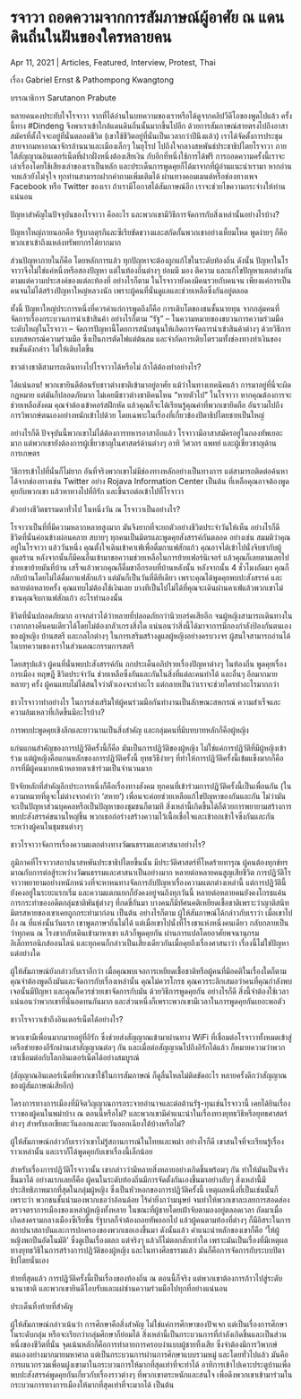 # รจาวา ถอดความจากการสัมภาษณ์ผู้อาศัย ณ แดนดินถิ่นในฝันของใครหลายคน

Apr 11, 2021 | Articles, Featured, Interview, Protest, Thai





เรื่อง Gabriel Ernst & Pathompong Kwangtong

บรรณาธิการ Sarutanon Prabute

หลายคนคงประทับใจโรจาวา จากที่ได้อ่านในบทความของเราหรือได้ดูจากคลิปวีดีโอของพูดไปแล้ว ครั้งนี้ทาง #Dindeng จึงพาเราเข้าใกล้แดนดินถิ่นนั้นมากขึ้นไปอีก ด้วยการสัมภาษณ์สายตรงไปถึงอาสาสมัครที่ตั้งใจจะอยู่ที่นั่นตลอดชีวิต (เขาใช้ชีวิตอยู่ที่นั่นเป็นเวลากว่าปีนึงแล้ว) เราได้จัดตั้งการประชุมสายจากมหาอาณาจักรล้านนาและเมืองเล็กๆ ในยุโรป ไปถึงใจกลางสหพันธ์ประชาธิปไตยโรจาวา ภายใต้สัญญาณอินเตอร์เน็ตที่ฝากฝั่งหนึ่งต้องเสียเงิน กับอีกที่หนึ่งใช้การได้ฟรี การถอดความครั้งนี้เราจะเล่าเรื่องโดยใช้เสียงเล่าของเราเป็นหลัก และประเด็นการพูดคุยก็ได้มาจากที่ผู้อ่านแนะนำเรามา หากอ่านจบแล้วยังไม่จุใจ ทุกท่านสามารถฝากคำถามเพิ่มเติมได้ ผ่านทางคอมเมนต์หรือช่องทางเพจ Facebook หรือ Twitter ของเรา ถ้าเรามีโอกาสได้สัมภาษณ์อีก เราจะช่วยไขความกระจ่างให้ท่านแน่นอน

ปัญหาสำคัญในปัจจุบันของโรจาวา คืออะไร และพวกเขามีวิธีการจัดการกับสิ่งเหล่านั้นอย่างไรบ้าง?

ปัญหาใหญ่ภายนอกคือ รัฐบาลตุรกีและซีเรียขัดขวางและสกัดกั้นพวกเขาอย่างเหี้ยมโหด พูดง่ายๆ ก็คือพวกเขาเข้าถึงแหล่งทรัพยากรได้ยากมาก

ส่วนปัญหาภายในก็คือ โดยหลักการแล้ว ทุกปัญหาจะต้องถูกแก้ไขในระดับท้องถิ่น ดังนั้น ปัญหาในโรจาวาจึงไม่ใช่แค่หนึ่งหรือสองปัญหา แต่ในท้องถิ่นต่างๆ ย่อมมี มอง ตีความ และแก้ไขปัญหาแตกต่างกัน ตามแต่ความประสงค์ของแต่ละท้องที่ อย่างไรก็ตาม ในโรจาวายังคงมีคนรวยกับคนจน เพียงแค่การเป็นคนจนไม่ได้สร้างปัญหาใหญ่หลวงนัก เพราะผู้คนที่นั่นดูแลและช่วยเหลือซึ่งกันอยู่ตลอด

ทั้งนี้ ปัญหาใหญ่ประการหนึ่งที่ควรค่าแก่การพูดถึงก็คือ การเติบโตของชนชั้นนายทุน จากกลุ่มคนที่จัดการเรื่องกระบวนการนำเข้าสินค้า อย่างไรก็ตาม “รัฐ” – ในความหมายของขบวนการความร่วมมือระดับใหญ่ในโรจาวา – จัดการปัญหานี้โดยการสนับสนุนให้เกิดการจัดการนำเข้าสินค้าต่างๆ ด้วยวิธีการแบบสหกรณ์ความร่วมมือ ซึ่งเป็นการตัดไฟแต่ต้นลม และจำกัดการเติบโตรวมทั้งช่องทางทำเงินของชนชั้นดังกล่าว ไม่ให้เติบโตขึ้น

ชาวต่างชาติสามารถเดินทางไปโรจาวาได้หรือไม่ ถ้าได้ต้องทำอย่างไร?

ได้แน่นอน! พวกเขายินดีต้อนรับชาวต่างชาติเข้ามาอยู่อาศัย แม้ว่าในทางเทคนิคแล้ว การมาอยู่ที่นี่จะผิดกฎหมาย แต่มันก็ปลอดภัยมาก ไม่เคยมีชาวต่างชาติคนไหน “หายตัวไป” ในโรจาวา หากคุณต้องการจะช่วยเหลือสังคม คุณจำต้องเข้าคอร์สฝึกหัด แล้วคุณก็จะได้เรียนรู้คุณค่าที่พวกเขายึดถือ อันรวมไปถึงการวิพากษ์ตนเองอย่างหนักเข้าไปด้วย โดยเฉพาะในเรื่องที่เกี่ยวข้องปิตาธิปไตยชายเป็นใหญ่

อย่างไรก็ดี ปัจจุบันนี้พวกเขาไม่ได้ต้องการทหารอาสาอีกแล้ว โรจาวามีอาสาสมัครอยู่ในกองทัพเยอะมาก แต่พวกเขายังต้องการผู้เชี่ยวชาญในศาสตร์ด้านต่างๆ อาทิ วิศวกร แพทย์ และผู้เชี่ยวชาญด้านการเกษตร

วิธีการเข้าไปที่นั่นก็ไม่ยาก อันที่จริงพวกเขาไม่มีช่องทางหลักอย่างเป็นทางการ แต่สามารถติดต่อค้นหาได้จากช่องทางเช่น Twitter อย่าง Rojava Information Center เป็นต้น ที่เหลือคุณอาจต้องพูดคุยกับพวกเขา แล้วหาทางไปที่อิรัก และขึ้นรถต่อเข้าไปที่โรจาวา

ตัวอย่างชีวิตธรรมดาทั่วไป ในหนึ่งวัน ณ โรจาวาเป็นอย่างไร?

โรจาวาเป็นที่ที่มีความหลากหลายสูงมาก มันจึงยากที่จะยกตัวอย่างชีวิตประจำวันให้เห็น อย่างไรก็ดี ชีวิตที่นั่นค่อนข้างผ่อนคลาย สบายๆ ทุกคนเป็นมิตรและพูดคุยสังสรรค์กันตลอด อย่างเช่น สมมติว่าคุณอยู่ในโรจาวา แล้ววันหนึ่ง คุณตั้งใจเดินเข้าคาเฟ่เพื่อดื่มกาแฟสักแก้ว คุณอาจได้เข้าไปนั่งจิบชากับผู้ดูแลร้าน หลังจากนั้นก็มีคนอื่นเข้ามาขอความช่วยเหลือในการย้ายเฟอร์นิเจอร์ แล้วคุณก็เลยตามเลยไปช่วยเขาย้ายมันที่บ้าน เสร็จแล้วพวกคุณก็ดื่มชาอีกรอบที่บ้านหลังนั้น หลังจากนั้น 4 ชั่วโมงถัดมา คุณก็กลับบ้านโดยไม่ได้ดื่มกาแฟสักแก้ว แต่มันก็เป็นวันที่ดีทีเดียว เพราะคุณได้พูดคุยพบปะสังสรรค์ และหลายต่อหลายครั้ง คุณแทบไม่ต้องใช้เงินเลย บางทีเป็นไปไม่ได้ที่คุณจะเดินผ่านคาเฟ่แล้วพวกเขาไม่ชวนคุณจิบกาแฟสักแก้ว อะไรทำนองนั้น

ชีวิตที่นั่นปลอดภัยมาก อาจกล่าวได้ว่าหลายที่ปลอดภัยกว่านิวยอร์คเสียอีก จนผู้หญิงสามารถเดินทางในเวลากลางคืนคนเดียวได้โดยไม่ต้องกลัวเกรงสิ่งใด แน่นอนว่าสิ่งนี้ได้มาจาการมีกองกำลังป้องกันตนเองของผู้หญิง บ้านสตรี และกลไกต่างๆ ในการเสริมสร้างดูแลผู้หญิงอย่างครบวงจร ผู้สนใจสามารถอ่านได้ในบทความของเราในส่วนคณะกรรมการสตรี

โดยสรุปแล้ว ผู้คนที่นั่นพบปะสังสรรค์กัน ถกประเด็นอภิปรายเรื่องปัญหาต่างๆ ในท้องถิ่น พูดคุยเรื่องการเมือง ทฤษฎี ชีวิตประจำวัน ช่วยเหลือซึ่งกันและกันในสิ่งที่แต่ละคนทำได้ และอื่นๆ อีกมากมาย หลายๆ ครั้ง ผู้คนแทบไม่ได้สนใจว่าตัวเองจะทำอะไร แต่กลายเป็นว่าเราจะช่วยใครทำอะไรมากกว่า

ชาวโรจาวาทำอย่างไร ในการส่งเสริมให้ผู้คนร่วมมือกันทำงานเป็นลักษณะสหกรณ์ ความสำเร็จและความล้มเหลวที่เกิดขึ้นมีอะไรบ้าง?

การพบปะพูดคุยเชิงลึกและยาวนานเป็นสิ่งสำคัญ และกลุ่มคนที่มีบทบาทหลักก็คือผู้หญิง

แก่นแกนสำคัญของการปฏิวัติครั้งนี้ก็คือ มันเป็นการปฏิวัติของผู้หญิง ไม่ใช่แค่การปฏิวัติที่มีผู้หญิงเข้าร่วม แต่ผู้หญิงคือแกนหลักของการปฏิวัติครั้งนี้ ยุทธวิธีง่ายๆ ที่ทำให้การปฏิวัติครั้งนี้เข้มแข็งมากก็คือการที่มีผู้คนมากหน้าหลายตาเข้าร่วมเป็นจำนวนมาก

ปัจจัยหลักที่สำคัญอีกประการหนึ่งก็คือเรื่องทางสังคม ทุกคนที่เข้าร่วมการปฏิวัติครั้งนี้เป็นเพื่อนกัน (ในความหมายที่ดูจะไม่ต่างจากคำว่า ‘สหาย’) เพื่อนจะค่อยช่วยเหลือแก้ไขปัญหาของกันและกัน ไม่ว่ามันจะเป็นปัญหาส่วนบุคคลหรือเป็นปัญหาของชุมชนก็ตามที สิ่งเหล่านี้เกิดขึ้นได้ก็ด้วยการพยายามสร้างการพบปะสังสรรค์ขนานใหญ่ขึ้น พวกเธอก่อร่างสร้างความไว้เนื้อเชื่อใจและเข้าอกเข้าใจซึ่งกันและกันระหว่างผู้คนในชุมชนต่างๆ

ชาวโรจาวาจัดการเรื่องความแตกต่างทางวัฒนธรรมและศาสนาอย่างไร?

ภูมิภาคที่โรจาวาสถาปนาสหพันประชาธิปไตยขึ้นนั้น มีประวัติศาสตร์ที่โหดร้ายทารุณ ผู้คนต้องทุกข์ทรมาณกับการต่อสู้ระหว่างวัฒนธรรมและศาสนาเป็นอย่างมาก หลายต่อหลายคนสูญเสียชีวิต การปฏิวัติโรจาวาพยายามอย่างหนักหน่วงที่จะหาหนทางจัดการกับปัญหาเรื่องความแตกต่างเหล่านี้ แต่การปฏิวัตินี้ยังคงอยู่ในระยะแรกเริ่ม และความแตกแยกก็ยังคงอยู่จนถึงทุกวันนี้ หลายต่อหลายคนยังคงโกรธแค้นการกระทำของอดีตกลุ่มชาติพันธ์ุต่างๆ ที่กดขี่กันมา บางคนก็มีทัศนคติเหยียดเชื้อชาติเพราะว่าญาติสนิทมิตรสหายของเขาเคยถูกกระทำมาก่อน เป็นต้น อย่างไรก็ตาม ผู้ให้สัมภาษณ์ได้กล่าวกับเราว่า เมื่อเขาไปถึง ณ ที่แห่งนั้นวันแรก เขาพูดภาษาถิ่นไม่ได้ แต่เมื่อเขาไปนั่งที่โรงชาแห่งหนึ่งคนเดียว กลับกลายเป็นว่าทุกคน ณ โรงชากลับเดินเข้ามาหาเขา แล้วก็พูดคุยกัน ผ่านการแปลโดยอาศัยพจนานุกรมอิเล็กทรอนิกส์ออนไลน์ และทุกคนก็กล่าวเป็นเสียงเดียวกันเมื่อคุยถึงเรื่องศาสนาว่า เรื่องนี้ไม่ใช่ปัญหาแต่อย่างใด

ผู้ให้สัมภาษณ์ยังกล่าวกับเราอีกว่า เมื่อคุณพบเจอการเหยียดเชื้อชาติหรือผู้คนที่มีอคติในเรื่องใดก็ตาม คุณจำต้องพูดถึงมันและจัดการกับเรื่องเหล่านั้น คุณไม่ควรโกรธ คุณควรระลึกเสมอว่าคนที่คุณกำลังพบเจอนั้นมีปัญหา และคุณก็ควรช่วยเขาจัดการกับมัน ด้วยวิธีการพูดคุยกัน อย่างไรก็ดี สิ่งนี้จำต้องใช้เวลา แน่นอนว่าพวกเขาที่นั่นอดทนกันมาก และส่วนหนึ่งก็เพราะพวกเขามีเวลาในการพูดคุยกันเยอะพอตัว

ชาวโรจาวาเข้าถึงอินเตอร์เน็ตได้อย่างไร?

พวกเขามีเพื่อนมากมายอยู่ที่อิรัก ซึ่งช่วยส่งสัญญาณเข้ามาผ่านทาง WiFi ที่เชื่อมต่อโรจาวาทั้งหมดเข้าสู่เครือข่ายของอีรักผ่านเสาสัญญาณต่อๆ กัน และเมื่อต่อสัญญาณไปถึงอิรักได้แล้ว ก็หมายความว่าพวกเขาเชื่อมต่อกับโลกอินเตอร์เน็ตได้อย่างสมบูรณ์

(สัญญาณอินเตอร์เน็ตที่พวกเขาใช้ในการสัมภาษณ์ ก็ดูลื่นไหลไม่ติดขัดอะไร หลายครั้งดีกว่าสัญญาณของผู้สัมภาษณ์เสียอีก)

โครงการทางการเมืองที่มีจิตวิญญาณการกระจายอำนาจและต่อต้านรัฐ-ทุนเช่นโรจาวานี้ เคยได้ยินเรื่องราวของผู้คนในพม่าบ้าง ณ ตอนนี้หรือไม่? และพวกเขามีคำแนะนำในเรื่องทางยุทธวิธีหรือยุทธศาสตร์ต่างๆ สำหรับเอเชียตะวันออกและตะวันออกเฉียงใต้บ้างหรือไม่?

ผู้ให้สัมภาษณ์กล่าวกับเราว่าเขาไม่รู้สถานการณ์ในไทยและพม่า อย่างไรก็ดี เขาสนใจที่จะเรียนรู้เรื่องราวเหล่านั้น และเราก็ได้พูดคุยกับเขาเรื่องนี้เล็กน้อย

สำหรับเรื่องการปฏิวัติโรจาวานั้น เขากล่าวว่ามีหลายสิ่งหลายอย่างเกิดขึ้นพร้อมๆ กัน ทำให้มันเป็นจริงขึ้นมาได้ อย่างแรกเลยก็คือ ผู้คนในระดับท้องถิ่นมีการจัดตั้งกันเองขึ้นมาอย่างลับๆ สิ่งเหล่านี้มีประสิทธิภาพมากที่สุดในกลุ่มผู้หญิง ซึ่งเป็นหัวหอกของการปฏิวัติครั้งนี้ เหตุผลหนึ่งที่เป็นเช่นนั้นก็เพราะว่า พวกชนชั้นนำมองพวกเธอว่าอ้อนด้อย ไร้ค่ายิ่งกว่ามนุษย์ จนทำให้พวกเขาละเลยการสอดส่องตรวจตราการเมืองของเหล่าผู้หญิงทั้งหลาย ในขณะที่ผู้ชายโดยเฝ้าจับตามองอยู่ตลอดเวลา ถัดมาเมื่อเกิดสงครามกลางเมืองซีเรียขึ้น รัฐบาลก็จำต้องถอยทัพออกไป แล้วผู้คนตามท้องที่ต่างๆ ก็มีอิสระในการสถาปนาสถาบันและการปกครองของพวกเธอเองขึ้นมา ดังนั้นแล้ว คำแนะนำหลักของเขาก็คือ ‘ให้ผู้หญิงพกปืนอัตโนมัติ’ ซึ่งดูเป็นเรื่องตลก แต่จริงๆ แล้วก็ไม่ตลกสักเท่าใด เพราะมันเป็นเรื่องที่มีเหตุผลทางยุทธวิธีในการสร้างการปฏิวัติของผู้หญิง และในทางศีลธรรมแล้ว มันก็คือการจัดการกับระบบปิตาธิปไตยนั่นเอง

ท้ายที่สุดแล้ว การปฏิวัติครั้งนี้เป็นเรื่องของท้องถิ่น ณ ตอนนี้ก็จริง แต่พวกเขาต้องการก้าวไปสู่ระดับนานาชาติ และพวกเขายินดีโอบรับและแผ่ซ่านความร่วมมือไปทุกที่อย่างแน่นอน

ประเด็นทิ้งท้ายที่สำคัญ

ผู้ให้สัมภาษณ์กล่าวเน้นว่า การศึกษาคือสิ่งสำคัญ ไม่ใช่แค่การศึกษาของปัจเจก แต่เป็นเรื่องการศึกษาในระดับกลุ่ม หรือจะเรียกว่ากลุ่มศึกษาก็ย่อมได้ สิ่งเหล่านี้เป็นกระบวนการที่กำลังเกิดขึ้นและเป็นส่วนหนึ่งของชีวิตที่นั่น จุดเน้นหลักก็คือการทำลายการครอบงำแบบผู้ชายทิ้งเสีย ซึ่งจำต้องมีการวิพากษ์ตนเองอย่างมากมายมหาศาล แต่เป็นกระบวนการผ่านการศึกษาแบบรวมหมู่ และโดยทั่วไปแล้ว มันคือการผนวกรวมเพื่อนฝูงเขามาในกระบวนการให้มากที่สุดเท่าที่จะทำได้ อาทิการเข้าไปเคาะประตูบ้านเพื่อพบปะสังสรรค์พูดคุยกันเกี่ยวกับเรื่องราวต่างๆ ที่พวกเขาตระหนักและสนใจ เพื่อดึงพวกเขาเข้ามาร่วมในกระบวนการทางการเมืองให้มากที่สุดเท่าที่จะมากได้ เป็นต้น